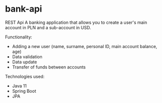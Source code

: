 # bank-api

REST Api 
A banking application that allows you to create a user's main account in PLN and a sub-account in USD.

Functionality:
- Adding a new user (name, surname, personal ID, main account balance, age)
- Data validation
- Data update
- Transfer of funds between accounts

Technologies used:
- Java 11
- Spring Boot
- JPA
